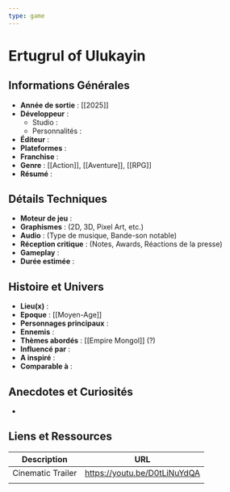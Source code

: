```yaml
---
type: game
---
```


# Ertugrul of Ulukayin

## Informations Générales

- **Année de sortie** : [[2025]]
- **Développeur** : 
	- Studio : 
	- Personnalités : 
- **Éditeur** : 
- **Plateformes** : 
- **Franchise** : 
- **Genre** : [[Action]], [[Aventure]], [[RPG]]
- **Résumé** : 

## Détails Techniques
- **Moteur de jeu** : 
- **Graphismes** : (2D, 3D, Pixel Art, etc.)
- **Audio** : (Type de musique, Bande-son notable)
- **Réception critique** : (Notes, Awards, Réactions de la presse)
- **Gameplay** :
- **Durée estimée** : 

## Histoire et Univers
- **Lieu(x)** : 
- **Epoque** : [[Moyen-Age]]
- **Personnages principaux** : 
- **Ennemis** :
- **Thèmes abordés** : [[Empire Mongol]] (?)
- **Influencé par** :
- **A inspiré** : 
- **Comparable à** :
## Anecdotes et Curiosités
- 
## Liens et Ressources

| Description       | URL                          |
| ----------------- | ---------------------------- |
| Cinematic Trailer | https://youtu.be/D0tLiNuYdQA |
|                   |                              |
